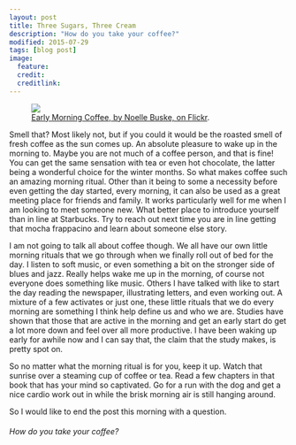 ```yaml
---
layout: post
title: Three Sugars, Three Cream
description: "How do you take your coffee?"
modified: 2015-07-29
tags: [blog post]
image:
  feature:
  credit:
  creditlink:
---
```


<figure>
	<a href="https://c1.staticflickr.com/3/2835/9354660496_bbb829d3df_b.jpg"><img src="https://c1.staticflickr.com/3/2835/9354660496_bbb829d3df_b.jpg"></a>
	<figcaption><a href="https://www.flickr.com/photos/httpwwwnoesflickrphotos/9354660496" title="Early Morning Coffee, by Noelle Buske, on Flickr">Early Morning Coffee, by Noelle Buske, on Flickr</a>.</figcaption>
</figure>

Smell that? Most likely not, but if you could it would be the roasted smell of fresh coffee as the sun comes up. An absolute pleasure to wake up in the morning to. Maybe you are not much of a coffee person, and that is fine! You can get the same sensation with tea or even hot chocolate, the latter being a wonderful choice for the winter months.
So what makes coffee such an amazing morning ritual. Other than it being to some a necessity before even getting the day started, every morning, it can also be used as a great meeting place for friends and family. It works particularly well for me when I am looking to meet someone new. What better place to introduce yourself than in line at Starbucks. Try to reach out next time you are in line getting that mocha frappacino and learn about someone else story.

I am not going to talk all about coffee though. We all have our own little morning rituals that we go through when we finally roll out of bed for the day. I listen to soft music, or even something a bit on the stronger side of blues and jazz. Really helps wake me up in the morning, of course not everyone does something like music. Others I have talked with like to start the day reading the newspaper, illustrating letters, and even working out. A mixture of a few activates or just one, these little rituals that we do every morning are something I think help define us and who we are. Studies have shown that those that are active in the morning and get an early start do get a lot more down and feel over all more productive. I have been waking up early for awhile now and I can say that, the claim that the study makes, is pretty spot on.

So no matter what the morning ritual is for you, keep it up. Watch that sunrise over a steaming cup of coffee or tea. Read a few chapters in that book that has your mind so captivated. Go for a run with the dog and get a nice cardio work out in while the brisk morning air is still hanging around.

So I would like to end the post this morning with a question.

###### How do you take your coffee?
